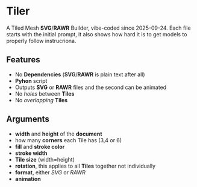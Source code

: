 # Tiler
A Tiled Mesh **SVG**/**RAWR** Builder, vibe-coded since 2025-09-24.
Each file starts with the initial prompt, it also shows how hard it is to get models to properly follow instrucriona.

## Features
- No **Dependencies** (**SVG**/**RAWR** is plain text after all)
- **Pyhon** script
- Outputs **SVG** or **RAWR** files and the second can be animated
- No *holes* between **Tiles**
- No *overlapping* **Tiles**

## Arguments
- **width** and **height** of the **document**
- how many **corners** each Tile has (3,4 or 6)
- **fill** and **stroke color**
- **stroke width**
- **Tile size** (width=height)
- **rotation**, this applies to all **Tiles** together not individually
- **format**, either *SVG* or *RAWR*
- **animation**

